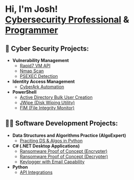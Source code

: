 <h1>Hi, I'm Josh! <br/><a href="https://www.linkedin.com/in/joshmena/">Cybersecurity Professional</a> & <a href="https://github.com/joshmena">Programmer</a></h1>

<h2>🔐 Cyber Security Projects:</h2>

- <b>Vulnerability Management</b>
  - [Rapid7 VM API](https://github.com/joshmena/Vulnerability-Management)
  - [Nmap Scan](https://github.com/joshmena/Network-Scan)
  - [PSEXEC Detection](https://github.com/joshmena/PSExec)
- <b>Identity Access Management</b>
  - [CyberArk Automation](https://github.com/joshmena/CyberArk)
- <b>PowerShell</b>
  - [Active Directory Bulk User Creation](https://github.com/joshmena/AD_PS)
  - [JWipe (Disk Wiping Utility)](https://github.com/joshmena/Jwipe.ps)
  - [FIM (File Integrity Monitor)](https://github.com/joshmena/PowerShell-Integrity-FIM)
 
<h2>👨‍💻 Software Development Projects:</h2>

- <b>Data Structures and Algorithms Practice (AlgoExpert)</b>
  - [Praciting DS & Algos in Python](https://github.com/joshmena/Algorithms-Practice) 
- <b>C# (.NET Desktop Applications)</b>
  - [Ransomware Proof of Concept (Encrypter)](https://github.com/joshmena/EncrypterPOC)
  - [Ransomware Proof of Concept (Decrypter)](https://github.com/joshmena/DecrypterPOC)
  - [Keylogger with Email Capability](https://github.com/joshmena/Key-Logger-With-Email)
- <b>Python</b>
  - [API Integrations](https://github.com/joshmena/Python)


[twitter]: https://twitter.com/joshmena
[linkedin]: https://linkedin.com/in/joshmena

<!--

Here are some ideas to get you started:

- 🔭 I’m currently working on ...
- 🌱 I’m currently learning ...
- 👯 I’m looking to collaborate on ...
- 🤔 I’m looking for help with ...
- 💬 Ask me about ...
- 📫 How to reach me: ...
- 😄 Pronouns: ...
- ⚡ Fun fact: ...
-->
